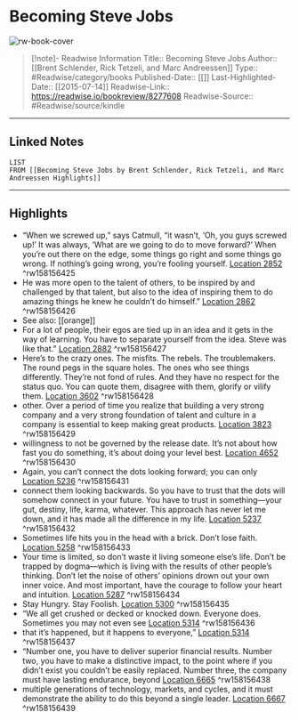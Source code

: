 # Becoming Steve Jobs

![rw-book-cover](https://images-na.ssl-images-amazon.com/images/I/51ynFIJ6-PL._SL200_.jpg)
<br>
>[!note]- Readwise Information
>Title:: Becoming Steve Jobs
>Author:: [[Brent Schlender, Rick Tetzeli, and Marc Andreessen]]
>Type:: #Readwise/category/books
>Published-Date:: [[]]
>Last-Highlighted-Date:: [[2015-07-14]]
>Readwise-Link:: https://readwise.io/bookreview/8277608
>Readwise-Source:: #Readwise/source/kindle
--- 

## Linked Notes
```dataview
LIST
FROM [[Becoming Steve Jobs by Brent Schlender, Rick Tetzeli, and Marc Andreessen Highlights]]
```

---

## Highlights
- “When we screwed up,” says Catmull, “it wasn’t, ‘Oh, you guys screwed up!’ It was always, ‘What are we going to do to move forward?’ When you’re out there on the edge, some things go right and some things go wrong. If nothing’s going wrong, you’re fooling yourself. [Location 2852](https://readwise.io/open/158156425) ^rw158156425
- He was more open to the talent of others, to be inspired by and challenged by that talent, but also to the idea of inspiring them to do amazing things he knew he couldn’t do himself.” [Location 2862](https://readwise.io/open/158156426) ^rw158156426 
- See also: [[orange]] 
- For a lot of people, their egos are tied up in an idea and it gets in the way of learning. You have to separate yourself from the idea. Steve was like that.” [Location 2882](https://readwise.io/open/158156427) ^rw158156427
- Here’s to the crazy ones. The misfits. The rebels. The troublemakers. The round pegs in the square holes. The ones who see things differently. They’re not fond of rules. And they have no respect for the status quo. You can quote them, disagree with them, glorify or vilify them. [Location 3602](https://readwise.io/open/158156428) ^rw158156428
- other. Over a period of time you realize that building a very strong company and a very strong foundation of talent and culture in a company is essential to keep making great products. [Location 3823](https://readwise.io/open/158156429) ^rw158156429
- willingness to not be governed by the release date. It’s not about how fast you do something, it’s about doing your level best. [Location 4652](https://readwise.io/open/158156430) ^rw158156430
- Again, you can’t connect the dots looking forward; you can only [Location 5236](https://readwise.io/open/158156431) ^rw158156431
- connect them looking backwards. So you have to trust that the dots will somehow connect in your future. You have to trust in something—your gut, destiny, life, karma, whatever. This approach has never let me down, and it has made all the difference in my life. [Location 5237](https://readwise.io/open/158156432) ^rw158156432
- Sometimes life hits you in the head with a brick. Don’t lose faith. [Location 5258](https://readwise.io/open/158156433) ^rw158156433
- Your time is limited, so don’t waste it living someone else’s life. Don’t be trapped by dogma—which is living with the results of other people’s thinking. Don’t let the noise of others’ opinions drown out your own inner voice. And most important, have the courage to follow your heart and intuition. [Location 5287](https://readwise.io/open/158156434) ^rw158156434
- Stay Hungry. Stay Foolish. [Location 5300](https://readwise.io/open/158156435) ^rw158156435
- “We all get crushed or decked or knocked down. Everyone does. Sometimes you may not even see [Location 5314](https://readwise.io/open/158156436) ^rw158156436
- that it’s happened, but it happens to everyone,” [Location 5314](https://readwise.io/open/158156437) ^rw158156437
- “Number one, you have to deliver superior financial results. Number two, you have to make a distinctive impact, to the point where if you didn’t exist you couldn’t be easily replaced. Number three, the company must have lasting endurance, beyond [Location 6665](https://readwise.io/open/158156438) ^rw158156438
- multiple generations of technology, markets, and cycles, and it must demonstrate the ability to do this beyond a single leader. [Location 6667](https://readwise.io/open/158156439) ^rw158156439
